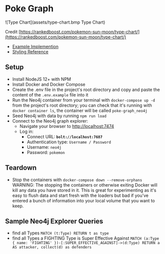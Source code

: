 # Poke Graph

![Type Chart](assets/type-chart.bmp Type Chart)

Credit [https://rankedboost.com/pokemon-sun-moon/type-chart/](https://rankedboost.com/pokemon-sun-moon/type-chart/)

- [Example Implemention](https://neo4j.com/blog/pokegraph-gotta-graph-em-all/)
- [Styling Reference](http://guides.neo4j.com/browser.html)

## Setup

- Install NodeJS 12+ with NPM
- Install Docker and Docker Compose
- Create the .env file in the project's root directory and copy and paste the content of the `.env.example` file into it
- Run the Neo4j container from your terminal with `docker-compose up -d` from the project's root directory; you can check that it's running with `docker container ls`, the container will be called `poke-graph_neo4j`
- Seed Neo4j with data by running `npm run load`
- Connect to the Neo4j graph explorer:
  - Navigate your browser to [http://localhost:7474](http://localhost:7474)
  - Log in:
    - Connect URL: **`bolt://localhost:7687`**
    - Authentication type: `Username / Password`
    - Username: `neo4j`
    - Password: `pokemon`

## Teardown

- Stop the containers with `docker-compose down --remove-orphans` WARNING: The stopping the containers or otherwise exiting Docker will kill any data you have stored in it. This is great for experimenting as it's easy to flush data and start fresh with the loaders but bad if you've entered a bunch of information into your local volume that you want to keep.

## Sample Neo4j Explorer Queries

- find all Types `MATCH (t:Type) RETURN t as type`
- find all Types a FIGHTING Type is Super Effective Against `MATCH (a:Type { name: 'FIGHTING' })-[:SUPER_EFFECTIVE_AGAINST]->(d:Type) RETURN a AS attacker, collect(d) as defenders`
